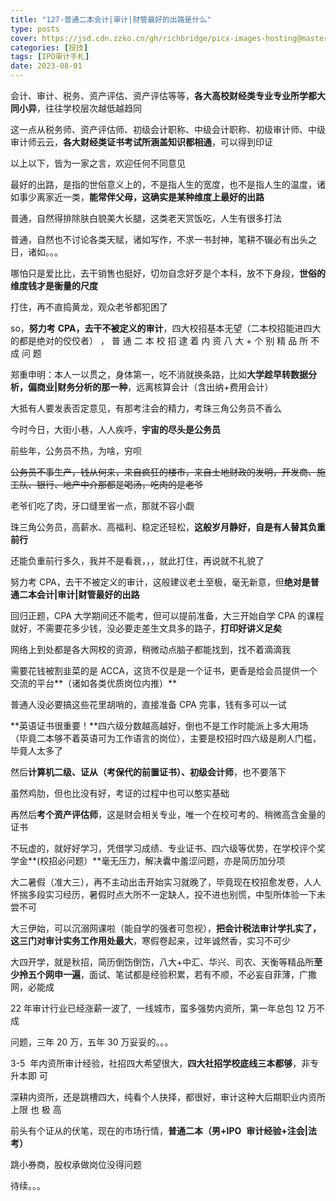 ```yaml
---
title: "127-普通二本会计|审计|财管最好的出路是什么"
type: posts
cover: https://jsd.cdn.zzko.cn/gh/richbridge/picx-images-hosting@master/thumbnail/投技.jpg
categories: [投技]
tags: [IPO审计手札]
date: 2023-08-01
---
```

会计、审计、税务、资产评估、资产评估等等，**各大高校财经类专业专业所学都大同小异**，往往学校层次越低越趋同

这一点从税务师、资产评估师、初级会计职称、中级会计职称、初级审计师、中级审计师云云，**各大财经类证书考试所涵盖知识都相通**，可以得到印证

以上以下，皆为一家之言，欢迎任何不同意见

最好的出路，是指的世俗意义上的，不是指人生的宽度，也不是指人生的温度，诸如事少离家近一类，**能常伴父母，这确实是某种维度上最好的出路**

普通，自然得排除肤白貌美大长腿，这类老天赏饭吃，人生有很多打法

普通，自然也不讨论各类天赋，诸如写作，不求一书封神，笔耕不辍必有出头之日，诸如。。。

哪怕只是爱比比，去干销售也挺好，切勿自念好歹是个本科，放不下身段，**世俗的维度钱才是衡量的尺度**

打住，再不直捣黄龙，观众老爷都犯困了

  

so，**努力考** **CPA，去干不被定义的审计**，四大校招基本无望（二本校招能进四大的都是绝对的佼佼者） ， 普 通 二 本 校 招 逮 着 内 资 八 大 + 个 别 精 品 所 不 成 问 题

郑重申明：本人一以贯之，身体第一，吃不消就换条路，比如**大学趁早转数据分析，偏商业|财务分析的那一种**，远离核算会计（含出纳+费用会计）

大抵有人要发表否定意见，有那考注会的精力，考珠三角公务员不香么

今时今日，大街小巷，人人疾呼，**宇宙的尽头是公务员**

前些年，公务员不热，为啥，穷呗

~~公务员不事生产，钱从何来，来自疯狂的楼市，来自土地财政的发明，开发商、施工队、银行、地产中介那都是喝汤，吃肉的是老爷~~

老爷们吃了肉，牙口缝里省一点，那就不容小觑

珠三角公务员，高薪水、高福利、稳定还轻松，**这般岁月静好，自是有人替其负重前行**

还能负重前行多久，我并不是看衰，，，就此打住，再说就不礼貌了

  

努力考 CPA，去干不被定义的审计，这般建议老土至极，毫无新意，但**绝对是普通二本会计|审计|财管最好的出路**

回归正题，CPA 大学期间还不能考，但可以提前准备，大三开始自学 CPA 的课程就好，不需要花多少钱，没必要走差生文具多的路子，**打印好讲义足矣**

网络上到处都是各大网校的资源，稍微动点脑子都能找到，找不着滴滴我

需要花钱被割韭菜的是 ACCA，这货不仅是是一个证书，更香是给会员提供一个交流的平台**（诸如各类优质岗位内推）**

普通人没必要搞这些花里胡哨的，直接准备 CPA 完事，钱有多可以一试

**英语证书很重要！**四六级分数越高越好，倒也不是工作时能派上多大用场（毕竟二本够不着英语可为工作语言的岗位），主要是校招时四六级是刷人门槛，毕竟人太多了

然后**计算机二级、证从（考保代的前置证书）、初级会计师**，也不要落下

虽然鸡肋，但也比没有好，考证的过程中也可以憨实基础

再然后**考个资产评估师**，这是财会相关专业，唯一个在校可考的、稍微高含金量的证书

  

不玩虚的，就好好学习，凭借学习成绩、专业证书、四六级等优势，在学校评个奖学金**(校招必问题）**毫无压力，解决囊中羞涩问题，亦是简历加分项

大二暑假（准大三），再不主动出击开始实习就晚了，毕竟现在校招愈发卷，人人怀揣多段实习经历，暑假时点大所不一定缺人，投不进也别慌，中型所体验一下未尝不可

大三伊始，可以沉溺网课啦（能自学的强者可忽视），**把会计税法审计学扎实了，这三门对审计实务工作用处最大**，寒假卷起来，过年诚然香，实习不可少

大四开学，就是秋招，简历倒饬倒饬，八大+中汇、华兴、司农、天衡等精品所**至少拎五个网申一遍**，面试、笔试都是经验积累，若有不顺，不必妄自菲薄，广撒网，必能成

22 年审计行业已经涨薪一波了,  一线城市，蛮多强势内资所，第一年总包 12 万不成

问题，三年 20 万，五年 30 万妥妥的。。。

3-5  年内资所审计经验，社招四大希望很大，**四大社招学校底线三本都够**，非专升本即 可

  

深耕内资所，还是跳槽四大，纯看个人抉择，都很好，审计这种大后期职业内资所上限 也 极 高

前头有个证从的伏笔，现在的市场行情，**普通二本（男+IPO**  **审计经验+注会|法考）**

跳小券商，股权承做岗位没得问题

待续。。。